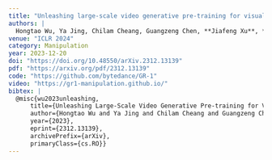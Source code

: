 ```yaml
---
title: "Unleashing large-scale video generative pre-training for visual robot manipulation"
authors: |
  Hongtao Wu, Ya Jing, Chilam Cheang, Guangzeng Chen, **Jiafeng Xu**, *et al.*
venue: "ICLR 2024"
category: Manipulation
year: 2023-12-20
doi: "https://doi.org/10.48550/arXiv.2312.13139"
pdf: "https://arxiv.org/pdf/2312.13139"
code: "https://github.com/bytedance/GR-1"
video: "https://gr1-manipulation.github.io/"
bibtex: |
  @misc{wu2023unleashing,
      title={Unleashing Large-Scale Video Generative Pre-training for Visual Robot Manipulation},
      author={Hongtao Wu and Ya Jing and Chilam Cheang and Guangzeng Chen and Jiafeng Xu and Xinghang Li and Minghuan Liu and Hang Li and Tao Kong},
      year={2023},
      eprint={2312.13139},
      archivePrefix={arXiv},
      primaryClass={cs.RO}}
---
```

